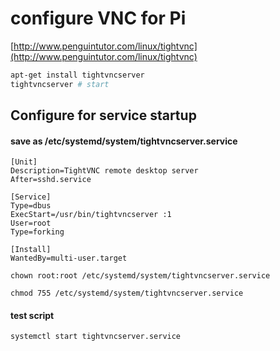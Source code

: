 # configure VNC for Pi

[http://www.penguintutor.com/linux/tightvnc](http://www.penguintutor.com/linux/tightvnc)

```bash
apt-get install tightvncserver
tightvncserver # start
```

## Configure for service startup

#### save as /etc/systemd/system/tightvncserver.service

```
[Unit]
Description=TightVNC remote desktop server
After=sshd.service

[Service]
Type=dbus
ExecStart=/usr/bin/tightvncserver :1
User=root
Type=forking

[Install]
WantedBy=multi-user.target
```

```
chown root:root /etc/systemd/system/tightvncserver.service
```

```
chmod 755 /etc/systemd/system/tightvncserver.service
```

#### test script

```
systemctl start tightvncserver.service
```



